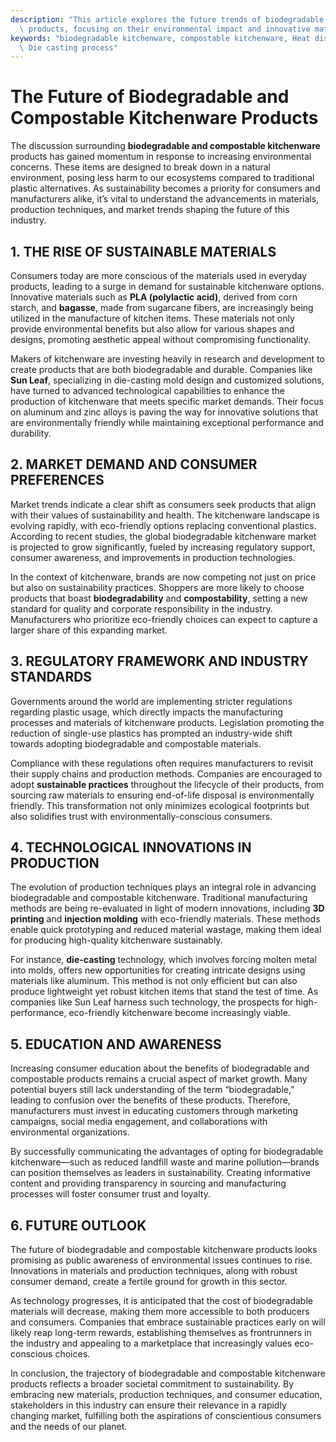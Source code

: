 ```yaml
---
description: "This article explores the future trends of biodegradable and compostable kitchenware\
  \ products, focusing on their environmental impact and innovative materials."
keywords: "biodegradable kitchenware, compostable kitchenware, Heat dissipation performance,\
  \ Die casting process"
---
```

# The Future of Biodegradable and Compostable Kitchenware Products

The discussion surrounding **biodegradable and compostable kitchenware** products has gained momentum in response to increasing environmental concerns. These items are designed to break down in a natural environment, posing less harm to our ecosystems compared to traditional plastic alternatives. As sustainability becomes a priority for consumers and manufacturers alike, it’s vital to understand the advancements in materials, production techniques, and market trends shaping the future of this industry. 

## 1. THE RISE OF SUSTAINABLE MATERIALS

Consumers today are more conscious of the materials used in everyday products, leading to a surge in demand for sustainable kitchenware options. Innovative materials such as **PLA (polylactic acid)**, derived from corn starch, and **bagasse**, made from sugarcane fibers, are increasingly being utilized in the manufacture of kitchen items. These materials not only provide environmental benefits but also allow for various shapes and designs, promoting aesthetic appeal without compromising functionality.

Makers of kitchenware are investing heavily in research and development to create products that are both biodegradable and durable. Companies like **Sun Leaf**, specializing in die-casting mold design and customized solutions, have turned to advanced technological capabilities to enhance the production of kitchenware that meets specific market demands. Their focus on aluminum and zinc alloys is paving the way for innovative solutions that are environmentally friendly while maintaining exceptional performance and durability.

## 2. MARKET DEMAND AND CONSUMER PREFERENCES

Market trends indicate a clear shift as consumers seek products that align with their values of sustainability and health. The kitchenware landscape is evolving rapidly, with eco-friendly options replacing conventional plastics. According to recent studies, the global biodegradable kitchenware market is projected to grow significantly, fueled by increasing regulatory support, consumer awareness, and improvements in production technologies.

In the context of kitchenware, brands are now competing not just on price but also on sustainability practices. Shoppers are more likely to choose products that boast **biodegradability** and **compostability**, setting a new standard for quality and corporate responsibility in the industry. Manufacturers who prioritize eco-friendly choices can expect to capture a larger share of this expanding market.

## 3. REGULATORY FRAMEWORK AND INDUSTRY STANDARDS

Governments around the world are implementing stricter regulations regarding plastic usage, which directly impacts the manufacturing processes and materials of kitchenware products. Legislation promoting the reduction of single-use plastics has prompted an industry-wide shift towards adopting biodegradable and compostable materials.

Compliance with these regulations often requires manufacturers to revisit their supply chains and production methods. Companies are encouraged to adopt **sustainable practices** throughout the lifecycle of their products, from sourcing raw materials to ensuring end-of-life disposal is environmentally friendly. This transformation not only minimizes ecological footprints but also solidifies trust with environmentally-conscious consumers.

## 4. TECHNOLOGICAL INNOVATIONS IN PRODUCTION

The evolution of production techniques plays an integral role in advancing biodegradable and compostable kitchenware. Traditional manufacturing methods are being re-evaluated in light of modern innovations, including **3D printing** and **injection molding** with eco-friendly materials. These methods enable quick prototyping and reduced material wastage, making them ideal for producing high-quality kitchenware sustainably.

For instance, **die-casting** technology, which involves forcing molten metal into molds, offers new opportunities for creating intricate designs using materials like aluminum. This method is not only efficient but can also produce lightweight yet robust kitchen items that stand the test of time. As companies like Sun Leaf harness such technology, the prospects for high-performance, eco-friendly kitchenware become increasingly viable.

## 5. EDUCATION AND AWARENESS

Increasing consumer education about the benefits of biodegradable and compostable products remains a crucial aspect of market growth. Many potential buyers still lack understanding of the term “biodegradable,” leading to confusion over the benefits of these products. Therefore, manufacturers must invest in educating customers through marketing campaigns, social media engagement, and collaborations with environmental organizations.

By successfully communicating the advantages of opting for biodegradable kitchenware—such as reduced landfill waste and marine pollution—brands can position themselves as leaders in sustainability. Creating informative content and providing transparency in sourcing and manufacturing processes will foster consumer trust and loyalty.

## 6. FUTURE OUTLOOK

The future of biodegradable and compostable kitchenware products looks promising as public awareness of environmental issues continues to rise. Innovations in materials and production techniques, along with robust consumer demand, create a fertile ground for growth in this sector.

As technology progresses, it is anticipated that the cost of biodegradable materials will decrease, making them more accessible to both producers and consumers. Companies that embrace sustainable practices early on will likely reap long-term rewards, establishing themselves as frontrunners in the industry and appealing to a marketplace that increasingly values eco-conscious choices.

In conclusion, the trajectory of biodegradable and compostable kitchenware products reflects a broader societal commitment to sustainability. By embracing new materials, production techniques, and consumer education, stakeholders in this industry can ensure their relevance in a rapidly changing market, fulfilling both the aspirations of conscientious consumers and the needs of our planet.
